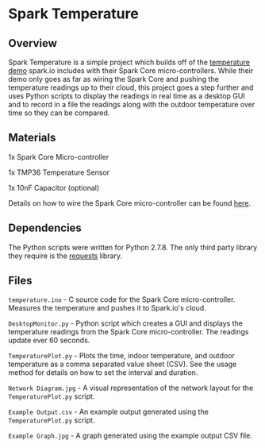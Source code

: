 Spark Temperature
=================

Overview
--------

Spark Temperature is a simple project which builds off of the 
[temperature demo](http://docs.spark.io/examples/#measuring-the-temperature) spark.io 
includes with their Spark Core micro-controllers. While their demo only goes as far as 
wiring the Spark Core and pushing the temperature readings up to their cloud, this 
project goes a step further and uses Python scripts to display the readings in real 
time as a desktop GUI and to record in a file the readings along with the outdoor 
temperature over time so they can be compared.

Materials
---------

1x Spark Core Micro-controller

1x TMP36 Temperature Sensor

1x 10nF Capacitor (optional)

Details on how to wire the Spark Core micro-controller can be found 
[here](http://docs.spark.io/examples/#measuring-the-temperature).

Dependencies
------------

The Python scripts were written for Python 2.7.8. The only third party library they 
require is the [requests](http://docs.python-requests.org/en/latest/) library.

Files
-----

`temperature.ino` - C source code for the Spark Core micro-controller. Measures the 
temperature and pushes it to Spark.io's cloud.

`DesktopMonitor.py` - Python script which creates a GUI and displays the temperature 
readings from the Spark Core micro-controller. The readings update ever 60 seconds.

`TemperaturePlot.py` - Plots the time, indoor temperature, and outdoor temperature 
as a comma separated value sheet (CSV). See the usage method for details on how to 
set the interval and duration.

`Network Diagram.jpg` - A visual representation of the network layout for the 
`TemperaturePlot.py` script.

`Example Output.csv` - An example output generated using the `TemperaturePlot.py` 
script.

`Example Graph.jpg` - A graph generated using the example output CSV file.
